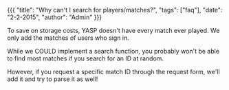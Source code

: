 {{{
  "title": "Why can't I search for players/matches?",
  "tags": ["faq"],
  "date": "2-2-2015",
  "author": "Admin"
}}}

To save on storage costs, YASP doesn't have every match ever played.  We only add the matches of users who sign in.

While we COULD implement a search function, you probably won't be able to find most matches if you search for an ID at random.

However, if you request a specific match ID through the request form, we'll add it and try to parse it as well!